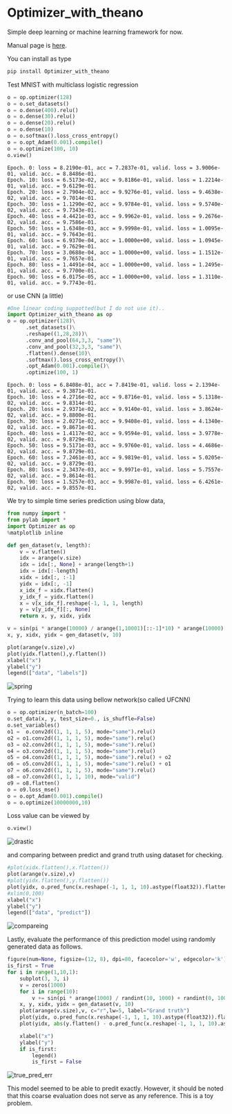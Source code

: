 # Optimizer_with_theano
Simple deep learning or machine learning framework for now.

Manual page is [here](https://uyuutosa.github.io/Optimizer_with_theano).

You can install as type

```sh
pip install Optimizer_with_theano
```

Test MNIST with multiclass logistic regression

```python
o = op.optimizer(128)
o = o.set_datasets()
o = o.dense(400).relu()
o = o.dense(30).relu()
o = o.dense(20).relu()
o = o.dense(10)
o = o.softmax().loss_cross_entropy()
o = o.opt_Adam(0.001).compile()
o = o.optimize(100, 10)
o.view()
```
```
Epoch. 0: loss = 8.2190e-01, acc = 7.2837e-01, valid. loss = 3.9006e-01, valid. acc. = 8.8486e-01.
Epoch. 10: loss = 6.5173e-02, acc = 9.8186e-01, valid. loss = 1.2214e-01, valid. acc. = 9.6129e-01.
Epoch. 20: loss = 2.7904e-02, acc = 9.9276e-01, valid. loss = 9.4638e-02, valid. acc. = 9.7014e-01.
Epoch. 30: loss = 1.1290e-02, acc = 9.9784e-01, valid. loss = 9.5740e-02, valid. acc. = 9.7343e-01.
Epoch. 40: loss = 4.4421e-03, acc = 9.9962e-01, valid. loss = 9.2676e-02, valid. acc. = 9.7586e-01.
Epoch. 50: loss = 1.6348e-03, acc = 9.9998e-01, valid. loss = 1.0095e-01, valid. acc. = 9.7643e-01.
Epoch. 60: loss = 6.9370e-04, acc = 1.0000e+00, valid. loss = 1.0945e-01, valid. acc. = 9.7629e-01.
Epoch. 70: loss = 3.0688e-04, acc = 1.0000e+00, valid. loss = 1.1512e-01, valid. acc. = 9.7657e-01.
Epoch. 80: loss = 1.4491e-04, acc = 1.0000e+00, valid. loss = 1.2495e-01, valid. acc. = 9.7700e-01.
Epoch. 90: loss = 6.0175e-05, acc = 1.0000e+00, valid. loss = 1.3110e-01, valid. acc. = 9.7743e-01.
```

or use CNN (a little)

```python
#One linear coding suppotted(but I do not use it)..
import Optimizer_with_theano as op
o = op.optimizer(128)\
      .set_datasets()\
      .reshape((1,28,28))\
      .conv_and_pool(64,3,3, "same")\
      .conv_and_pool(32,3,3, "same")\
      .flatten().dense(10)\
      .softmax().loss_cross_entropy()\
      .opt_Adam(0.001).compile()\
      .optimize(100, 1)
```

```
Epoch. 0: loss = 6.8408e-01, acc = 7.8419e-01, valid. loss = 2.1394e-01, valid. acc. = 9.3871e-01.
Epoch. 10: loss = 4.2716e-02, acc = 9.8716e-01, valid. loss = 5.1318e-02, valid. acc. = 9.8314e-01.
Epoch. 20: loss = 2.9371e-02, acc = 9.9140e-01, valid. loss = 3.8624e-02, valid. acc. = 9.8800e-01.
Epoch. 30: loss = 2.0271e-02, acc = 9.9408e-01, valid. loss = 4.1340e-02, valid. acc. = 9.8671e-01.
Epoch. 40: loss = 1.4117e-02, acc = 9.9594e-01, valid. loss = 3.9778e-02, valid. acc. = 9.8729e-01.
Epoch. 50: loss = 9.5171e-03, acc = 9.9760e-01, valid. loss = 4.4686e-02, valid. acc. = 9.8729e-01.
Epoch. 60: loss = 7.2461e-03, acc = 9.9819e-01, valid. loss = 5.0205e-02, valid. acc. = 9.8729e-01.
Epoch. 80: loss = 2.3437e-03, acc = 9.9971e-01, valid. loss = 5.7557e-02, valid. acc. = 9.8614e-01.
Epoch. 90: loss = 1.5257e-03, acc = 9.9987e-01, valid. loss = 6.4261e-02, valid. acc. = 9.8557e-01.
```

We try to simple time series prediction using blow data,

```python
from numpy import *
from pylab import *
import Optimizer as op
%matplotlib inline

def gen_dataset(v, length):
    v = v.flatten()
    idx = arange(v.size)
    idx = idx[:, None] + arange(length+1)
    idx = idx[:-length]
    xidx = idx[:, :-1]
    yidx = idx[:, -1]
    x_idx_f = xidx.flatten()
    y_idx_f = yidx.flatten()
    x = v[x_idx_f].reshape(-1, 1, 1, length)
    y = v[y_idx_f][:, None]
    return x, y, xidx, yidx

v = sin(pi * arange(10000) / arange(1,10001)[::-1]*10) * arange(10000)[::-1]
x, y, xidx, yidx = gen_dataset(v, 10)

plot(arange(v.size),v)
plot(yidx.flatten(),y.flatten())
xlabel("x")
ylabel("y")
legend(["data", "labels"])
```

![spring](images/spring.png)

Trying to learn this data using bellow network(so called UFCNN)

```python
o = op.optimizer(n_batch=100)
o.set_data(x, y, test_size=0., is_shuffle=False)
o.set_variables()
o1 =  o.conv2d((1, 1, 1, 5), mode="same").relu()
o2 = o1.conv2d((1, 1, 1, 5), mode="same").relu()
o3 = o2.conv2d((1, 1, 1, 5), mode="same").relu()
o4 = o3.conv2d((1, 1, 1, 5), mode="same").relu()
o5 = o4.conv2d((1, 1, 1, 5), mode="same").relu() + o2
o6 = o5.conv2d((1, 1, 1, 5), mode="same").relu() + o1
o7 = o6.conv2d((1, 1, 1, 5), mode="same").relu()
o8 = o7.conv2d((1, 1, 1, 10), mode="valid")
o9 = o8.flatten()
o = o9.loss_mse()
o = o.opt_Adam(0.001).compile()
o = o.optimize(10000000,10)
```

Loss value can be viewed by



```python
o.view()
```

![drastic](images/drop.png)

and comparing between predict and grand truth using dataset for checking.

```python
#plot(xidx.flatten(),x.flatten())
plot(arange(v.size),v)
#plot(yidx.flatten(),y.flatten())
plot(yidx, o.pred_func(x.reshape(-1, 1, 1, 10).astype(float32)).flatten(), c="b")
#xlim(0,100)
xlabel("x")
ylabel("y")
legend(["data", "predict"])
```


![compareing](images/true_pred.png)


Lastly, evaluate the performance of this prediction model using randomly generated data as follows.

```python
figure(num=None, figsize=(12, 8), dpi=80, facecolor='w', edgecolor='k')
is_first = True
for i in range(1,10,1):
    subplot(3, 3, i)
    v = zeros(1000)
    for i in range(10):
        v += sin(pi * arange(1000) / randint(10, 1000) + randint(0, 1000)) * arange(1000)[::-1]
    x, y, xidx, yidx = gen_dataset(v, 10)
    plot(arange(v.size),v, c="r",lw=5, label="Grand truth")
    plot(yidx, o.pred_func(x.reshape(-1, 1, 1, 10).astype(float32)).flatten(), c="b", label="Predict")
    plot(yidx, abs(y.flatten() - o.pred_func(x.reshape(-1, 1, 1, 10).astype(float32)).flatten()), c="g", label="Error")

    xlabel("x")
    ylabel("y")
    if is_first:
        legend()
        is_first = False

```

![true_pred_err](images/true_pred_err.png)

This model seemed to be able to predit exactly.
However, it should be noted that this coarse evaluation does not serve as any reference.
This is a toy problem.
